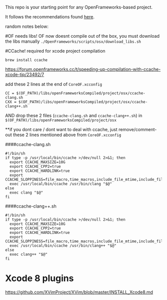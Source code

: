 This repo is your starting point for any OpenFrameworks-based project. 

It follows the recommendations found [here](https://www.assembla.com/spaces/lp-internal/wiki/Openframeworks_Project_Organization).

random notes below:

#OF needs libs!
OF now doesnt compile out of the box, you must download the libs manually
```./OpenFrameworks/scripts/osx/download_libs.sh```


#CCache! 
required for xcode project compilation

```
brew install ccache
```
https://forum.openframeworks.cc/t/speeding-up-compilation-with-ccache-xcode-tip/23492/7

add these 2 lines at the end of ```CoreOF.xcconfig```
 
```
CC = $(OF_PATH)/libs/openFrameworksCompiled/project/osx/ccache-clang.sh
CXX = $(OF_PATH)/libs/openFrameworksCompiled/project/osx/ccache-clang++.sh
```

AND drop these 2 files (```ccache-clang.sh``` and```ccache-clang++.sh```) in ```$(OF_PATH)/libs/openFrameworksCompiled/project/osx```


**if you dont care / dont want to deal with ccache, just remove/comment-out these 2 lines mentioned above from ```CoreOF.xcconfig```


####ccache-clang.sh

```
#!/bin/sh
if type -p /usr/local/bin/ccache >/dev/null 2>&1; then
  export CCACHE_MAXSIZE=10G
  export CCACHE_CPP2=true
  export CCACHE_HARDLINK=true
  export CCACHE_SLOPPINESS=file_macro,time_macros,include_file_mtime,include_file_ctime,file_stat_matches
  exec /usr/local/bin/ccache /usr/bin/clang "$@"
else
  exec clang "$@"
fi
```

####ccache-clang++.sh

```
#!/bin/sh
if type -p /usr/local/bin/ccache >/dev/null 2>&1; then
  export CCACHE_MAXSIZE=10G
  export CCACHE_CPP2=true
  export CCACHE_HARDLINK=true
  export CCACHE_SLOPPINESS=file_macro,time_macros,include_file_mtime,include_file_ctime,file_stat_matches
  exec /usr/local/bin/ccache /usr/bin/clang++ "$@"
else
  exec clang++ "$@"
fi
```

# Xcode 8 plugins

https://github.com/XVimProject/XVim/blob/master/INSTALL_Xcode8.md

